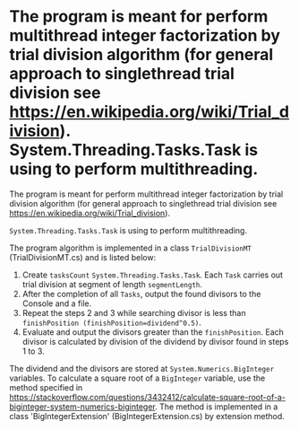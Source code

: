 The program is meant for perform multithread integer factorization by trial division algorithm (for general approach to singlethread trial division see https://en.wikipedia.org/wiki/Trial_division).
System.Threading.Tasks.Task is using to perform multithreading.
=================
The program is meant for perform multithread integer factorization by trial division algorithm (for general approach to singlethread trial division see <https://en.wikipedia.org/wiki/Trial_division>).

`System.Threading.Tasks.Task` is using to perform multithreading.

The program algorithm is implemented in a class `TrialDivisionMT` (TrialDivisionMT.cs) and is listed below:

1. Create `tasksCount` `System.Threading.Tasks.Task`. Each `Task` carries out trial division at segment of length `segmentLength`.
2. After the completion of all `Tasks`, output the found divisors to the Console and a file.
3. Repeat the steps 2 and 3 while searching divisor is less than `finishPosition (finishPosition=dividend^0.5)`.
4. Evaluate and output the divisors greater than the `finishPosition`. Each divisor is calculated by division of the dividend by divisor found in steps 1 to 3.

The dividend and the divisors are stored at `System.Numerics.BigInteger` variables. To calculate a square root of a `BigInteger` variable, use the method specified in <https://stackoverflow.com/questions/3432412/calculate-square-root-of-a-biginteger-system-numerics-biginteger>. The method is implemented in a class 'BigIntegerExtension' (BigIntegerExtension.cs) by extension method.
